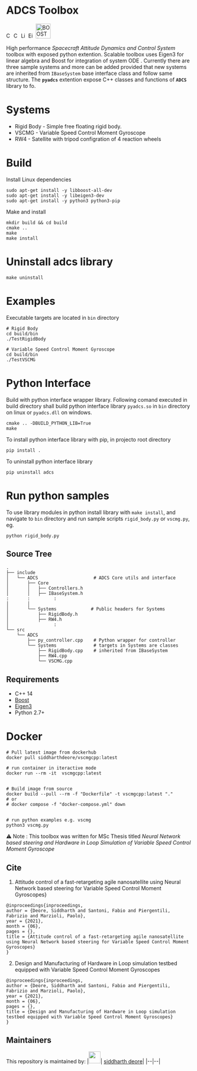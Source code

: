 # ADCS Toolbox

<img src="https://upload.wikimedia.org/wikipedia/commons/1/18/ISO_C%2B%2B_Logo.svg" width = "16" alt="C++ 14"> <img src="https://upload.wikimedia.org/wikipedia/commons/thumb/1/13/Cmake.svg/900px-Cmake.svg.png" width = "16" alt="CMake"> <img src="https://upload.wikimedia.org/wikipedia/commons/thumb/b/b0/NewTux.svg/800px-NewTux.svg.png" width ="16" alt="Linux">
<img src="https://upload.wikimedia.org/wikipedia/commons/d/d1/Eigen_Silly_Professor_135x135.png" width ="16" alt="Eigen (C++ library)">
<img src="https://upload.wikimedia.org/wikipedia/commons/c/cd/Boost.png" width ="40" alt="BOOST (C++ library)">

High performance <i>Spacecraft Attitude Dynamics and Control System</i> toolbox with exposed python extention. Scalable toolbox uses Eigen3 for linear algebra and Boost for integration of system ODE . Currently there are three sample systems and more can be added provided that new systems are inherited from `IBaseSystem` base interface class and follow same structure. The <b>`pyadcs`</b> extention expose C++ classes and functions of <b>`ADCS`</b> library to fo.

# Systems
- Rigid Body - Simple free floating rigid body.
- VSCMG - Variable Speed Control Moment Gyroscope
- RW4 - Satellite with tripod configration of 4 reaction wheels


# Build

Install Linux dependencies
```
sudo apt-get install -y libboost-all-dev 
sudo apt-get install -y libeigen3-dev
sudo apt-get install -y python3 python3-pip
```
Make and install
```
mkdir build && cd build
cmake ..
make
make install
```

# Uninstall adcs library
```
make uninstall
```

# Examples
Executable targets are located in `bin` directory
```
# Rigid Body 
cd build/bin
./TestRigidBody

# Variable Speed Control Moment Gyroscope
cd build/bin
./TestVSCMG

```
# Python Interface
Build with python interface wrapper library. Following comand executed in build directory shall build python interface library `pyadcs.so`  in `bin` directory on linux or `pyadcs.dll` on windows.
```console
cmake .. -DBUILD_PYTHON_LIB=True
make
```
To install python interface library with pip, in projecto root directory 
```
pip install .
```
To uninstall python interface library 
```
pip uninstall adcs
```

# Run python samples
To use library modules in python install library with `make install`, and navigate to `bin` directory and run sample scripts `rigid_body.py` or `vscmg.py`,  eg.

```
python rigid_body.py
```

## Source Tree
```console
.
├── include
│   └── ADCS                     # ADCS Core utils and interface
│       ├── Core
│       │   ├── Controllers.h
│       │   ├── IBaseSystem.h
:       :         :
│       │
│       └── Systems             # Public headers for Systems
│           ├── RigidBody.h
│           ├── RW4.h
│                 :
└── src
    └── ADCS
        ├── py_controller.cpp    # Python wrapper for controller
        └── Systems              # targets in Systems are classes 
            ├── RigidBody.cpp    # inherited from IBaseSystem
            ├── RW4.cpp
            └── VSCMG.cpp

```
## Requirements
- C++ 14
- [Boost](https://www.boost.org/)
- [Eigen3](https://eigen.tuxfamily.org/index.php?title=Main_Page)
- Python 2.7+


# Docker
```
# Pull latest image from dockerhub
docker pull siddharthdeore/vscmgcpp:latest

# run container in iteractive mode
docker run --rm -it  vscmgcpp:latest


# Build image from source
docker build --pull --rm -f "Dockerfile" -t vscmgcpp:latest "."
# or
# docker compose -f "docker-compose.yml" down


# run python examples e.g. vscmg
python3 vscmg.py
```
⚠️ Note : This toolbox was written for MSc Thesis titled <i> Neural Network based steering and Hardware in Loop Simulation of Variable Speed Control Moment Gyroscope</i>

## Cite

1. Attitude control of a fast-retargeting agile nanosatellite using Neural Network based steering for Variable Speed Control Moment Gyroscopes}

```
@inproceedings{inproceedings,
author = {Deore, Siddharth and Santoni, Fabio and Piergentili, Fabrizio and Marzioli, Paolo},
year = {2021},
month = {06},
pages = {},
title = {Attitude control of a fast-retargeting agile nanosatellite using Neural Network based steering for Variable Speed Control Moment Gyroscopes}
}
```

2. Design and Manufacturing of Hardware in Loop simulation testbed equipped with Variable Speed Control Moment Gyroscopes

```
@inproceedings{inproceedings,
author = {Deore, Siddharth and Santoni, Fabio and Piergentili, Fabrizio and Marzioli, Paolo},
year = {2021},
month = {06},
pages = {},
title = {Design and Manufacturing of Hardware in Loop simulation testbed equipped with Variable Speed Control Moment Gyroscopes}
}
```

## Maintainers
This repository is maintained by:
|<img src="https://github.com/siddharthdeore.png" width="32">| [siddharth deore](https://github.com/siddharthdeore)|
|--|--|
